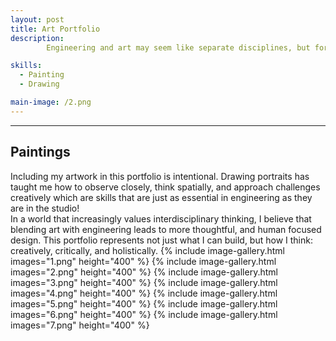 ```yaml
---
layout: post
title: Art Portfolio
description:  
        Engineering and art may seem like separate disciplines, but for me, they are deeply interconnected. My art portraits reflect how I see the world, with attention to detail, structure, and emotion. Just as engineering solves problems with precision and purpose, art captures complexity and human nuance.

skills: 
  - Painting
  - Drawing

main-image: /2.png
---
```


---

## Paintings
Including my artwork in this portfolio is intentional. Drawing portraits has taught me how to observe closely, think spatially, and approach challenges creatively which are skills that are just as essential in engineering as they are in the studio!  
In a world that increasingly values interdisciplinary thinking, I believe that blending art with engineering leads to more thoughtful, and human focused design. This portfolio represents not just what I can build, but how I think: creatively, critically, and holistically.
{% include image-gallery.html images="1.png" height="400" %}
{% include image-gallery.html images="2.png" height="400" %}
{% include image-gallery.html images="3.png" height="400" %}
{% include image-gallery.html images="4.png" height="400" %}
{% include image-gallery.html images="5.png" height="400" %}
{% include image-gallery.html images="6.png" height="400" %}
{% include image-gallery.html images="7.png" height="400" %}

